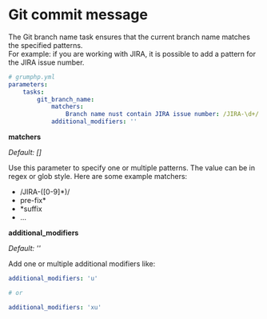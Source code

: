 # Git commit message

The Git branch name task ensures that the current branch name matches the specified patterns.  
For example: if you are working with JIRA, it is possible to add a pattern for the JIRA issue number.

```yaml
# grumphp.yml
parameters:
    tasks:
        git_branch_name:
            matchers:
                Branch name nust contain JIRA issue number: /JIRA-\d+/
            additional_modifiers: ''
```

**matchers**

*Default: []*

Use this parameter to specify one or multiple patterns. The value can be in regex or glob style.
Here are some example matchers:

- /JIRA-([0-9]*)/
- pre-fix*
- *suffix
- ...

**additional_modifiers**

*Default: ''*

Add one or multiple additional modifiers like:

```yaml
additional_modifiers: 'u'

# or

additional_modifiers: 'xu'
```
